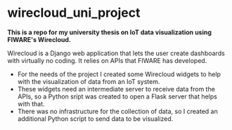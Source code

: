 # wirecloud_uni_project
**This is a repo for my university thesis on IoT data visualization using FIWARE's Wirecloud.**

Wirecloud is a Django web application that lets the user create dashboards with virtually no coding. It relies on APIs that FIWARE has developed.

- For the needs of the project I created some Wirecloud widgets to help with the visualization of data from an IoT system. 
- These widgets need an intermediate server to receive data from the APIs, so a Python sript was created to open a Flask server that helps with that.
- There was no infrastructure for the collection of data, so I created an additional Python script to send data to be visualized.

